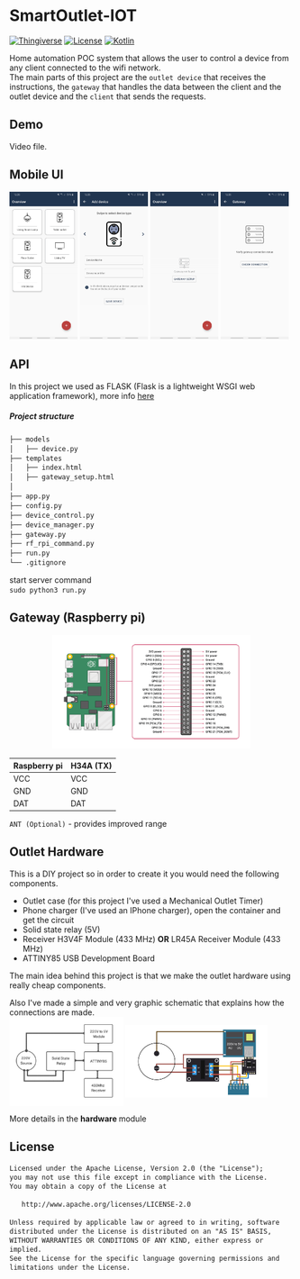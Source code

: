 # SmartOutlet-IOT     
[![Thingiverse](https://img.shields.io/badge/profile-Thingiverse-blue)](https://www.thingiverse.com/softwareinclude/about)
[![License](https://img.shields.io/badge/License-Apache%202.0-blue.svg)](https://opensource.org/licenses/Apache-2.0)
[![Kotlin](https://img.shields.io/badge/with-kotlin-brightgreen)](https://kotlinlang.org/)

Home automation POC system that allows the user to control a device from any client connected to the wifi network.    
The main parts of this project are the `outlet device` that receives the instructions, the `gateway` that handles the data between the client and the outlet device and the `client` that sends the requests.

Demo 
------
Video file.  

    
Mobile UI    
------

<img src="https://github.com/ManolescuSebastian/SmartOutlet-IOT/blob/master/hardware/images/android%20app%20screenshots/hm_sc_1.jpg" width="24%"></img>
<img src="https://github.com/ManolescuSebastian/SmartOutlet-IOT/blob/master/hardware/images/android%20app%20screenshots/hm_sc_2.jpg" width="24%"></img>
<img src="https://github.com/ManolescuSebastian/SmartOutlet-IOT/blob/master/hardware/images/android%20app%20screenshots/hm_sc_4.jpg" width="24%"></img>
<img src="https://github.com/ManolescuSebastian/SmartOutlet-IOT/blob/master/hardware/images/android%20app%20screenshots/hm_sc_3.jpg" width="24%"></img>
    
     
API
------
In this project we used as FLASK (Flask is a lightweight WSGI web application framework), more info [here](https://palletsprojects.com/p/flask/)
     
##### Project structure

```bash
├── models
│   ├── device.py
├── templates
│   ├── index.html
│   ├── gateway_setup.html
│
├── app.py  
├── config.py  
├── device_control.py
├── device_manager.py
├── gateway.py
├── rf_rpi_command.py  
├── run.py
└── .gitignore
```

start server command    
`sudo python3 run.py`
    
Gateway (Raspberry pi)
------
    
<p align="center">
   <img src="https://github.com/ManolescuSebastian/SmartOutlet-IOT/blob/master/hardware/images/GPIO-Pinout-Diagram-2.png" width="70%"></img>
</p>

Raspberry pi | H34A (TX)
------------ | ---------
VCC | VCC
GND | GND
DAT | DAT
       
    
`ANT (Optional)` - provides improved range    
    
    
Outlet Hardware
------
This is a DIY project so in order to create it you would need the following components.
 * Outlet case (for this project I've used a Mechanical Outlet Timer)
 * Phone charger (I've used an IPhone charger), open the container and get the circuit
 * Solid state relay (5V)
 * Receiver H3V4F Module (433 MHz) <b>OR</b> LR45A Receiver Module (433 MHz)
 * ATTINY85 USB Development Board
 
 The main idea behind this project is that we make the outlet hardware using really cheap components.

 Also I've made a simple and very graphic schematic that explains how the connections are made.     
<img align="center" src="https://github.com/ManolescuSebastian/SmartOutlet-IOT/blob/master/hardware/images/outlet%20images/smart_outlet_hw_overview.jpg" width="40%"></img>
<img align="center" src="https://github.com/ManolescuSebastian/SmartOutlet-IOT/blob/master/hardware/images/outlet%20images/smart_outlet_design.jpg" width="50%">

More details in the <b> hardware </b> module

License
------
         

    Licensed under the Apache License, Version 2.0 (the "License");
    you may not use this file except in compliance with the License.
    You may obtain a copy of the License at

       http://www.apache.org/licenses/LICENSE-2.0

    Unless required by applicable law or agreed to in writing, software
    distributed under the License is distributed on an "AS IS" BASIS,
    WITHOUT WARRANTIES OR CONDITIONS OF ANY KIND, either express or implied.
    See the License for the specific language governing permissions and
    limitations under the License.
